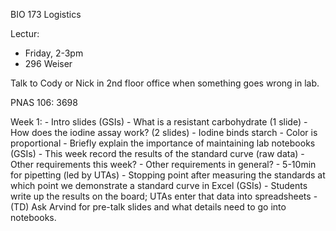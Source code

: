 BIO 173 Logistics

Lectur:
-   Friday, 2-3pm
-   296 Weiser

Talk to Cody or Nick in 2nd floor office when something goes wrong in lab.

PNAS 106: 3698


Week 1:
    -   Intro slides (GSIs)
        -   What is a resistant carbohydrate (1 slide)
        -   How does the iodine assay work? (2 slides)
            -   Iodine binds starch
            -   Color is proportional
        -   Briefly explain the importance of maintaining lab notebooks (GSIs)
            -   This week record the results of the standard curve (raw data)
            -   Other requirements this week?
            -   Other requirements in general?
    -   5-10min for pipetting (led by UTAs)
    -   Stopping point after measuring the standards at which point we
        demonstrate a standard curve in Excel (GSIs)
    -   Students write up the results on the board; UTAs enter that data into
        spreadsheets
    -   (TD) Ask Arvind for pre-talk slides and what details need to go into
        notebooks.
